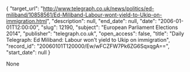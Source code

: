 {
  "target_url": "http://www.telegraph.co.uk/news/politics/ed-miliband/10858561/Ed-Miliband-Labour-wont-yield-to-Ukip-on-immigration.html", 
  "description": null, 
  "end_date": null, 
  "date": "2006-01-01T12:00:00", 
  "slug": 12190, 
  "subject": "European Parliament Elections 2014", 
  "publisher": "telegraph.co.uk", 
  "open_access": false, 
  "title": "Daily Telegraph: Ed Miliband: Labour won't yield to Ukip on immigration", 
  "record_id": "20060101T120000/Ew/wFCZFW7Pk6ZG6SqxqgA==", 
  "start_date": null
}

None